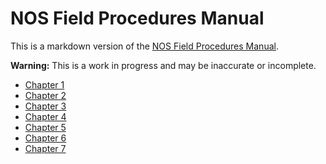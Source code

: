 NOS Field Procedures Manual
===========================

This is a markdown version of the [NOS Field Procedures Manual](http://www.nauticalcharts.noaa.gov/hsd/specs/specs.htm).

**Warning:** This is a work in progress and may be inaccurate or incomplete.

* [Chapter 1](markdown/chapter_1.md)
* [Chapter 2](markdown/chapter_2.md)
* [Chapter 3](markdown/chapter_3.md)
* [Chapter 4](markdown/chapter_4.md)
* [Chapter 5](markdown/chapter_5.md)
* [Chapter 6](markdown/chapter_6.md)
* [Chapter 7](markdown/chapter_7.md)